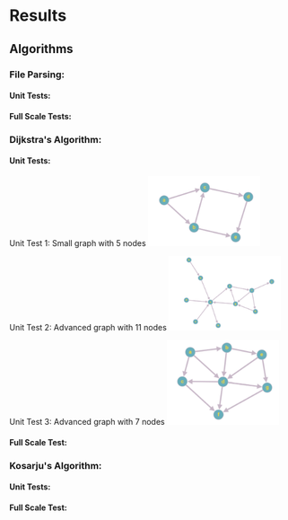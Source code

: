 # Results



## Algorithms

### File Parsing:

#### Unit Tests:

#### Full Scale Tests:




### Dijkstra's Algorithm:
#### Unit Tests:

Unit Test 1: Small graph with 5 nodes
<img src="https://github.com/gautamdayal/wikiracing-CS225/blob/main/tests/graphs/demofile.png" alt="demofile" width="200"/>

Unit Test 2: Advanced graph with 11 nodes
<img src="https://github.com/gautamdayal/wikiracing-CS225/blob/main/tests/graphs/demofile_2.png" alt="demofile2" width="200"/>

Unit Test 3: Advanced graph with 7 nodes
<img src="https://github.com/gautamdayal/wikiracing-CS225/blob/main/tests/graphs/demofile_3.png" alt="demofile3" width="200"/>

#### Full Scale Test:


### Kosarju's Algorithm:
#### Unit Tests:

#### Full Scale Test:


